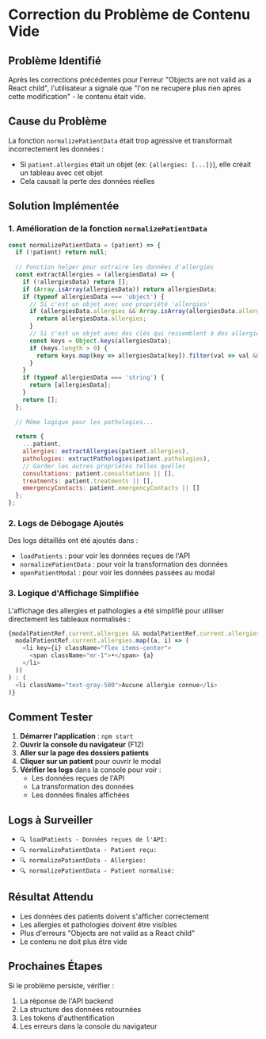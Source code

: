 # Correction du Problème de Contenu Vide

## Problème Identifié

Après les corrections précédentes pour l'erreur "Objects are not valid as a React child", l'utilisateur a signalé que "l'on ne recupere plus rien apres cette modification" - le contenu était vide.

## Cause du Problème

La fonction `normalizePatientData` était trop agressive et transformait incorrectement les données :
- Si `patient.allergies` était un objet (ex: `{allergies: [...]}`), elle créait un tableau avec cet objet
- Cela causait la perte des données réelles

## Solution Implémentée

### 1. Amélioration de la fonction `normalizePatientData`

```javascript
const normalizePatientData = (patient) => {
  if (!patient) return null;
  
  // Fonction helper pour extraire les données d'allergies
  const extractAllergies = (allergiesData) => {
    if (!allergiesData) return [];
    if (Array.isArray(allergiesData)) return allergiesData;
    if (typeof allergiesData === 'object') {
      // Si c'est un objet avec une propriété 'allergies'
      if (allergiesData.allergies && Array.isArray(allergiesData.allergies)) {
        return allergiesData.allergies;
      }
      // Si c'est un objet avec des clés qui ressemblent à des allergies
      const keys = Object.keys(allergiesData);
      if (keys.length > 0) {
        return keys.map(key => allergiesData[key]).filter(val => val && typeof val === 'string');
      }
    }
    if (typeof allergiesData === 'string') {
      return [allergiesData];
    }
    return [];
  };
  
  // Même logique pour les pathologies...
  
  return {
    ...patient,
    allergies: extractAllergies(patient.allergies),
    pathologies: extractPathologies(patient.pathologies),
    // Garder les autres propriétés telles quelles
    consultations: patient.consultations || [],
    treatments: patient.treatments || [],
    emergencyContacts: patient.emergencyContacts || []
  };
};
```

### 2. Logs de Débogage Ajoutés

Des logs détaillés ont été ajoutés dans :
- `loadPatients` : pour voir les données reçues de l'API
- `normalizePatientData` : pour voir la transformation des données
- `openPatientModal` : pour voir les données passées au modal

### 3. Logique d'Affichage Simplifiée

L'affichage des allergies et pathologies a été simplifié pour utiliser directement les tableaux normalisés :

```javascript
{modalPatientRef.current.allergies && modalPatientRef.current.allergies.length > 0 ? (
  modalPatientRef.current.allergies.map((a, i) => (
    <li key={i} className="flex items-center">
      <span className="mr-1">•</span> {a}
    </li>
  ))
) : (
  <li className="text-gray-500">Aucune allergie connue</li>
)}
```

## Comment Tester

1. **Démarrer l'application** : `npm start`
2. **Ouvrir la console du navigateur** (F12)
3. **Aller sur la page des dossiers patients**
4. **Cliquer sur un patient** pour ouvrir le modal
5. **Vérifier les logs** dans la console pour voir :
   - Les données reçues de l'API
   - La transformation des données
   - Les données finales affichées

## Logs à Surveiller

- `🔍 loadPatients - Données reçues de l'API:`
- `🔍 normalizePatientData - Patient reçu:`
- `🔍 normalizePatientData - Allergies:`
- `🔍 normalizePatientData - Patient normalisé:`

## Résultat Attendu

- Les données des patients doivent s'afficher correctement
- Les allergies et pathologies doivent être visibles
- Plus d'erreurs "Objects are not valid as a React child"
- Le contenu ne doit plus être vide

## Prochaines Étapes

Si le problème persiste, vérifier :
1. La réponse de l'API backend
2. La structure des données retournées
3. Les tokens d'authentification
4. Les erreurs dans la console du navigateur
